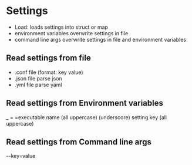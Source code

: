 # Settings
- Load: loads settings into struct or map
- environment variables overwrite settings in file
- command line args overwrite settings in file and environment variables

## Read settings from file
- .conf file (format: key value)
- .json file parse json
- .yml file parse yaml

## Read settings from Environment variables
<prg>_<key> = <value>
<prg>=executable name (all uppercase)
(underscore)
<key>setting key (all uppercase)

## Read settings from Command line args
<prg> --key=value

